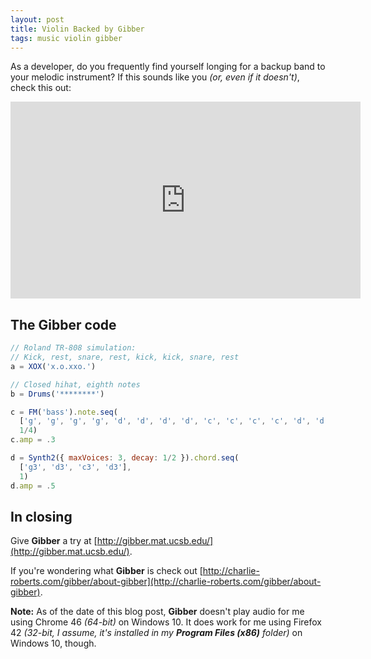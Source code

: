```yaml
---
layout: post
title: Violin Backed by Gibber
tags: music violin gibber
---
```


As a developer, do you frequently find yourself longing for a backup band to your melodic instrument? If this sounds like you *(or, even if it doesn't)*, check this out:

<iframe width="560" height="315" src="https://www.youtube.com/embed/zZLAGBgGQhA" frameborder="0" allowfullscreen></iframe>

## The Gibber code

```javascript
// Roland TR-808 simulation:
// Kick, rest, snare, rest, kick, kick, snare, rest
a = XOX('x.o.xxo.')

// Closed hihat, eighth notes
b = Drums('********')

c = FM('bass').note.seq(
  ['g', 'g', 'g', 'g', 'd', 'd', 'd', 'd', 'c', 'c', 'c', 'c', 'd', 'd', 'd', 'd'],
  1/4)
c.amp = .3

d = Synth2({ maxVoices: 3, decay: 1/2 }).chord.seq(
  ['g3', 'd3', 'c3', 'd3'],
  1)
d.amp = .5
```

## In closing

Give **Gibber** a try at [http://gibber.mat.ucsb.edu/](http://gibber.mat.ucsb.edu/).

If you're wondering what **Gibber** is check out [http://charlie-roberts.com/gibber/about-gibber](http://charlie-roberts.com/gibber/about-gibber).

**Note:** As of the date of this blog post, **Gibber** doesn't play audio for me using Chrome 46 _(64-bit)_ on Windows 10. It does work for me using Firefox 42 _(32-bit, I assume, it's installed in my **Program Files (x86)** folder)_ on Windows 10, though.
